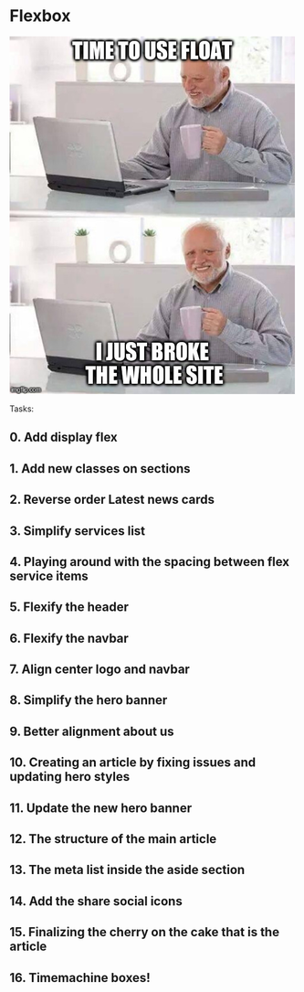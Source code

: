 # Flexbox

![flexBox](./997addf54bcdccc5a096.jpg)

Tasks:

## 0. Add display flex

## 1. Add new classes on sections

## 2. Reverse order Latest news cards

## 3. Simplify services list

## 4. Playing around with the spacing between flex service items

## 5. Flexify the header

## 6. Flexify the navbar

## 7. Align center logo and navbar

## 8. Simplify the hero banner

## 9. Better alignment about us

## 10. Creating an article by fixing issues and updating hero styles

## 11. Update the new hero banner

## 12. The structure of the main article

## 13. The meta list inside the aside section

## 14. Add the share social icons

## 15. Finalizing the cherry on the cake that is the article

## 16. Timemachine boxes!
